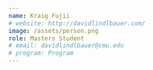 ```yaml
---
name: Kraig Fujii
# website: http://davidlindlbauer.com/
image: /assets/person.png
role: Masters Student
# email: davidlindlbauer@cmu.edu
# program: Program
---
```

